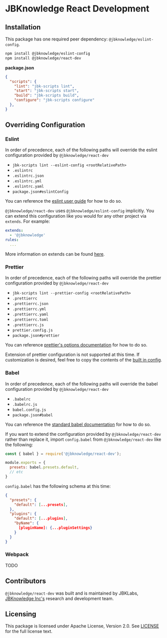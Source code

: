 # JBKnowledge React Development

## Installation

This package has one required peer dependency: `@jbknowledge/eslint-config`.

```bash
npm install @jbknowledge/eslint-config
npm install @jbknowledge/react-dev
```

**package.json**
```json
{
  "scripts": {
    "lint": "jbk-scripts lint",
    "start": "jbk-scripts start",
    "build": "jbk-scripts build",
    "configure": "jbk-scripts configure"
  },
}
```

## Overriding Configuration

### Eslint

In order of precedence, each of the following paths will override the eslint configuration provided by `@jbknowledge/react-dev`

- `jbk-scripts lint --eslint-config <rootRelativePath>`
- `.eslintrc`
- `.eslintrc.json`
- `.eslintrc.yml`
- `.eslintrc.yaml`
- `package.json#eslintConfig`

You can reference the [eslint user guide](https://eslint.org/docs/user-guide/configuring) for how to do so.

`@jbknowledge/react-dev` uses `@jbknowledge/eslint-config` implicitly. You can extend this configuration like you would for any other project via `extends`. For example:

```yml
extends:
  - '@jbknowledge'
rules:
  ...
```

More information on extends can be found [here](https://eslint.org/docs/developer-guide/shareable-configs).

### Prettier

In order of precedence, each of the following paths will override the prettier configuration provided by `@jbknowledge/react-dev`

- `jbk-scripts lint --prettier-config <rootRelativePath>`
- `.prettierrc`
- `.prettierrc.json`
- `.prettierrc.yml`
- `.prettierrc.yaml`
- `.prettierrc.toml`
- `.prettierrc.js`
- `prettier.config.js`
- `package.json#prettier`

You can reference [prettier's options documentation](https://prettier.io/docs/en/options.html) for how to do so.

Extension of prettier configuration is not supported at this time. If customization is desired, feel free to copy the contents of the [built in config](./src/config/prettier.yml).

### Babel

In order of precedence, each of the following paths will override the babel configuration provided by `@jbknowledge/react-dev`

- `.babelrc`
- `.babelrc.js`
- `babel.config.js`
- `package.json#babel`

You can reference the [standard babel documentation](https://babeljs.io/docs/en/configuration) for how to do so.

If you want to extend the configuration provided by `@jbknowledge/react-dev` rather than replace it, import `config.babel` from `@jbknowledge/react-dev` like the following:

```js
const { babel } = require('@jbknowledge/react-dev');

module.exports = {
  presets: babel.presets.default,
  // etc
}
```

`config.babel` has the following schema at this time:

```json
{
  "presets": {
    "default": [...presets],
  },
  "plugins": {
    "default": [...plugins],
    "byName": {
      [pluginName]: {...pluginSettings}
    }
  }
}
```

### Webpack

TODO

## Contributors

`@jbknowledge/react-dev` was built and is maintained by JBKLabs, [JBKnowledge Inc's](https://jbknowledge.com/) research and development team.

## Licensing

This package is licensed under Apache License, Version 2.0. See [LICENSE](./LICENSE) for the full license text.
